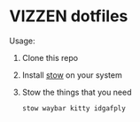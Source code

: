 # VIZZEN dotfiles

Usage:

1. Clone this repo
2. Install [stow](https://repology.org/project/stow/versions) on your system
3. Stow the things that you need

   `stow waybar kitty idgafply`

